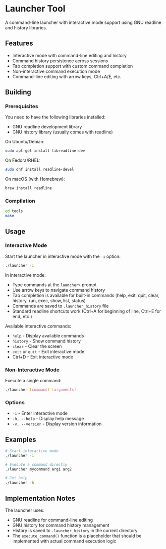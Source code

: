 # Launcher Tool

A command-line launcher with interactive mode support using GNU readline and history libraries.

## Features

- Interactive mode with command-line editing and history
- Command history persistence across sessions
- Tab completion support with custom command completion
- Non-interactive command execution mode
- Command-line editing with arrow keys, Ctrl+A/E, etc.

## Building

### Prerequisites

You need to have the following libraries installed:
- GNU readline development library
- GNU history library (usually comes with readline)

On Ubuntu/Debian:
```bash
sudo apt-get install libreadline-dev
```

On Fedora/RHEL:
```bash
sudo dnf install readline-devel
```

On macOS (with Homebrew):
```bash
brew install readline
```

### Compilation

```bash
cd tools
make
```

## Usage

### Interactive Mode

Start the launcher in interactive mode with the `-i` option:

```bash
./launcher -i
```

In interactive mode:
- Type commands at the `launcher>` prompt
- Use arrow keys to navigate command history
- Tab completion is available for built-in commands (help, exit, quit, clear, history, run, exec, show, list, status)
- Commands are saved to `.launcher_history` file
- Standard readline shortcuts work (Ctrl+A for beginning of line, Ctrl+E for end, etc.)

Available interactive commands:
- `help` - Display available commands
- `history` - Show command history
- `clear` - Clear the screen
- `exit` or `quit` - Exit interactive mode
- Ctrl+D - Exit interactive mode

### Non-Interactive Mode

Execute a single command:

```bash
./launcher [command] [arguments]
```

### Options

- `-i` - Enter interactive mode
- `-h, --help` - Display help message
- `-v, --version` - Display version information

## Examples

```bash
# Start interactive mode
./launcher -i

# Execute a command directly
./launcher mycommand arg1 arg2

# Get help
./launcher -h
```

## Implementation Notes

The launcher uses:
- GNU readline for command-line editing
- GNU history for command history management
- History is saved to `.launcher_history` in the current directory
- The `execute_command()` function is a placeholder that should be implemented with actual command execution logic